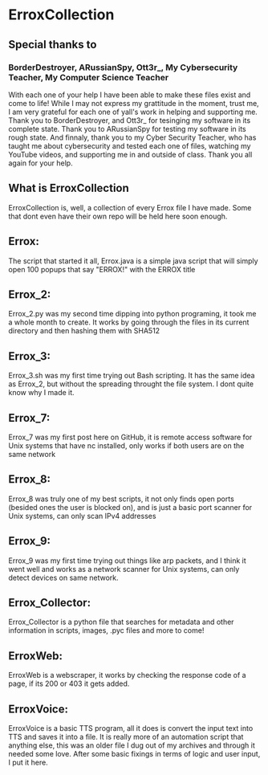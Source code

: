 # ErroxCollection

## Special thanks to

### BorderDestroyer, ARussianSpy, Ott3r_, My Cybersecurity Teacher, My Computer Science Teacher
With each one of your help I have been able to make these files exist and come to life! While I may not express my grattitude in the moment, trust me, I am very grateful for each one of yall's work in helping and supporting me. Thank you to BorderDestroyer, and Ott3r_ for tesinging my software in its complete state. Thank you to ARussianSpy for testing my software in its rough state. And finnaly, thank you to my Cyber Security Teacher, who has taught me about cybersecurity and tested each one of files, watching my YouTube videos, and supporting me in and outside of class. Thank you all again for your help.

## What is ErroxCollection

ErroxCollection is, well, a collection of every Errox file I have made. Some that dont even have their own repo will be held here soon enough.

## Errox:

The script that started it all, Errox.java is a simple java script that will simply open 100 popups that say "ERROX!" with the ERROX title

## Errox_2:

Errox_2.py was my second time dipping into python programing, it took me a whole month to create. It works by going through the files in its current directory and then hashing them with SHA512

## Errox_3:

Errox_3.sh was my first time trying out Bash scripting. It has the same idea as Errox_2, but without the spreading throught the file system. I dont quite know why I made it.

## Errox_7:

Errox_7 was my first post here on GitHub, it is remote access software for Unix systems that have nc installed, only works if both users are on the same network

## Errox_8:

Errox_8 was truly one of my best scripts, it not only finds open ports (besided ones the user is blocked on), and is just a basic port scanner for Unix systems, can only scan IPv4 addresses

## Errox_9:

Errox_9 was my first time trying out things like arp packets, and I think it went well and works as a network scanner for Unix systems, can only detect devices on same network.

## Errox_Collector:

Errox_Collector is a python file that searches for metadata and other information in scripts, images, .pyc files and more to come!

## ErroxWeb:

ErroxWeb is a webscraper, it works by checking the response code of a page, if its 200 or 403 it gets added.

## ErroxVoice:

ErroxVoice is a basic TTS program, all it does is convert the input text into TTS and saves it into a file. It is really more of an automation script that anything else, this was an older file I dug out of my archives and through it needed some love. After some basic fixings in terms of logic and user input, I put it here.
